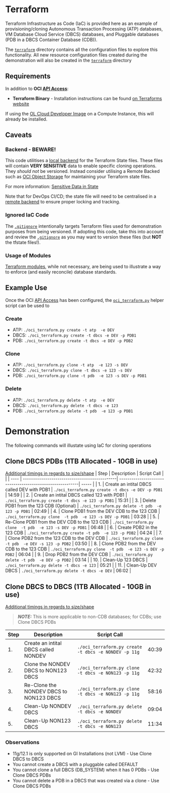 # Terraform 
Terraform Infrastructure as Code (IaC) is provided here as an example of provisioning/cloning Autonomous Transaction Processing (ATP) databases, VM Database Cloud Service (DBCS) databases, and Pluggable databases (PDB in a DBCS Container Database (CDB)).

The [`terraform`](../terraform) directory contains all the configuration files to explore this functionality.  All new resource configuration files created during the demonstration will also be created in the  [`terraform`](../terraform) directory  

## Requirements
In addition to **OCI [API Access](../README.md)**:
* **Terraform Binary** - Installation instructions can be found [on Terraforms website](https://learn.hashicorp.com/tutorials/terraform/install-cli?in=terraform/oci-get-started)

If using the [OL Cloud Developer Image](https://docs.oracle.com/en-us/iaas/oracle-linux/developer/index.htm#About-the-Oracle-Linux-Cloud-D) on a Compute Instance, this will already be installed.

## Caveats
### Backend - BEWARE!
This code utilitises a [local backend](https://www.terraform.io/docs/language/settings/backends/index.html) for the Terraform State files.  These files will contain **VERY SENSITIVE** data to enable specific cloning operations.  They *should not* be versioned.  Instead consider utilising a Remote Backed such as [OCI Object Storage](https://docs.oracle.com/en-us/iaas/Content/API/SDKDocs/terraformUsingObjectStore.htm) for maintaining your Terraform state files.

For more information: [Sensitive Data in State](https://www.terraform.io/docs/language/state/sensitive-data.html)

Note that for DevOps CI/CD; the state file will need to be centralised in a [remote backend](https://www.terraform.io/docs/language/settings/backends/index.html) to ensure proper locking and tracking.

### Ignored IaC Code
The [`.gitignore`](../.gitignore) intentionally targets Terraform files used for demonstration purposes from being versioned.  If adopting this code, take this into account and review the [`.gitignore`](../.gitignore) as you may want to version these files (but **NOT** the tfstate files!).

### Usage of Modules
[Terraform modules](https://www.terraform.io/docs/language/modules/syntax.html), while not necessary, are being used to illustrate a way to enforce (and easily reconcile) database standards.

## Example Use
Once the OCI [API Access](../README.md) has been configured, the [`oci_terraform.py`](../oci_terraform.py) helper script can be used to 

### Create
* ATP:  `./oci_terraform.py create -t atp  -e DEV`
* DBCS: `./oci_terraform.py create -t dbcs -e DEV -p PDB1`
* PDB:  `./oci_terraform.py create -t dbcs -e DEV -p PDB2`

### Clone
* ATP:  `./oci_terraform.py clone -t atp  -e 123 -s DEV`
* DBCS: `./oci_terraform.py clone -t dbcs -e 123 -s DEV`
* PDB:  `./oci_terraform.py clone -t pdb  -e 123 -s DEV -p PDB1`

### Delete
* ATP:  `./oci_terraform.py delete -t atp  -e DEV`
* DBCS: `./oci_terraform.py delete -t dbcs -e 123`
* PDB:  `./oci_terraform.py delete -t pdb  -e 123 -p PDB1`

# Demonstration
The following commands will illustate using IaC for cloning operations

## Clone DBCS PDBs (1TB Allocated - 10GB in use)
[Additional timings in regards to size/shape](TIMINGS.md)
| Step | Description                                   | Script Call                                               |       |
| ---- | ----------------------------------------------| ----------------------------------------------------------| ----- |
| 1.   | Create an intital DBCS called DEV with PDB1   | `./oci_terraform.py create -t dbcs -e DEV -p PDB1`        | 14:59 |
| 2.   | Create an intital DBCS called 123 with PDB1   | `./oci_terraform.py create -t dbcs -e 123 -p PDB1`        | 15:31 |
| 3.   | Delete PDB1 from the 123 CDB (Optional)       | `./oci_terraform.py delete -t pdb  -e 123 -p PDB1`        | 02:49 |
| 4.   | Clone PDB1 from the DEV CDB to the 123 CDB    | `./oci_terraform.py clone  -t pdb  -e 123 -s DEV -p PDB1` | 03:28 |
| 5.   | Re-Clone PDB1 from the DEV CDB to the 123 CDB | `./oci_terraform.py clone  -t pdb  -e 123 -s DEV -p PDB1` | 06:48 |
| 6.   | Create PDB2 in the 123 CDB                    | `./oci_terraform.py create -t pdb  -e 123 -p PDB2`        | 04:24 |
| 7.   | Clone PDB2 from the 123 CDB to the DEV CDB    | `./oci_terraform.py clone  -t pdb  -e DEV -s 123 -p PDB2` | 03:50 |
| 8.   | Clone PDB2 from the DEV CDB to the 123 CDB    | `./oci_terraform.py clone  -t pdb  -e 123 -s DEV -p PDB2` | 06:04 |
| 9.   | Drop PDB2 from the DEV CDB                    | `./oci_terraform.py delete -t pdb  -e DEV -p PDB2`        | 03:14 |
| 10.  | Clean-Up 123 DBCS                             | `./oci_terraform.py delete -t dbcs -e 123`                | 05:21 |
| 11.  | Clean-Up DEV DBCS                             | `./oci_terraform.py delete -t dbcs -e DEV`                | 06:02 |


## Clone DBCS to DBCS (1TB Allocated - 10GB in use)
[Additional timings in regards to size/shape](TIMINGS.md)
> **_NOTE:_** This is more applicable to non-CDB databases; for CDBs; use Clone DBCS PDBs

| Step | Description                                   | Script Call                                               |       |
| ---- | ----------------------------------------------| ----------------------------------------------------------| ----- |
| 1.   | Create an intital DBCS called NONDEV          | `./oci_terraform.py create -t dbcs -e NONDEV -p 11g`      | 40:39 |
| 2.   | Clone the NONDEV DBCS to NON123 DBCS          | `./oci_terraform.py clone  -t dbcs -e NON123 -p 11g`      | 42:32 |
| 3.   | Re-Clone the NONDEV DBCS to NON123 DBCS       | `./oci_terraform.py clone  -t dbcs -e NON123 -p 11g`      | 58:16 |
| 4.   | Clean-Up NONDEV DBCS                          | `./oci_terraform.py delete -t dbcs -e NONDEV`             | 09:04 |
| 5.   | Clean-Up NON123 DBCS                          | `./oci_terraform.py delete -t dbcs -e NON123`             | 11:34 |

### Observations
* 11g/12.1 is only supported on GI Installations (not LVM) - Use Clone DBCS to DBCS
* You cannot create a DBCS with a pluggable called DEFAULT
* You cannot clone a full DBCS (DB_SYSTEM) when it has 0 PDBs - Use Clone DBCS PDBs
* You cannot delete a PDB in a DBCS that was created via a clone - Use Clone DBCS PDBs